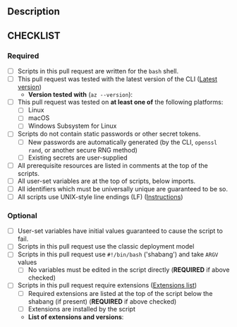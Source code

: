 ## Description

<!-- Please include a brief description of your changes. -->

## CHECKLIST

<!--
    Filling in this checklist is mandatory! If you don't, your pull request
    will be rejected without further review. Checklists must be completed
    within 7 days of PR submission.

    Checkboxes in the REQUIRED section must be green. Even if you are only updating
    an existing script, you must follow the REQUIRED steps. Checkboxes in OPTIONAL
    should only be checked if they apply to this PR/your service.

    To check a box in markdown, make sure that it is formatted as [X] (no whitespace).
    Not formatting checkboxes correctly may break automated tools and delay PR processing.
-->

### Required

- [ ] Scripts in this pull request are written for the `bash` shell.
- [ ] This pull request was tested with the latest version of the CLI ([Latest version](https://docs.microsoft.com/cli/azure/install-azure-cli))
  - __Version tested with__ (`az --version`): 
- [ ] This pull request was tested on __at least one of__ the following platforms:
  - [ ] Linux
  - [ ] macOS
  - [ ] Windows Subsystem for Linux
- [ ] Scripts do not contain static passwords or other secret tokens.
  - [ ] New passwords are automatically generated (by the CLI, `openssl rand`, or another secure RNG method)
  - [ ] Existing secrets are user-supplied
- [ ] All prerequisite resources are listed in comments at the top of the scripts.
- [ ] All user-set variables are at the top of scripts, below imports.
- [ ] All identifiers which must be universally unique are guaranteed to be so.
- [ ] All scripts use UNIX-style line endings (LF) ([Instructions](https://help.github.com/articles/dealing-with-line-endings))

### Optional

- [ ] User-set variables have initial values guaranteed to cause the script to fail.
- [ ] Scripts in this pull request use the classic deployment model
- [ ] Scripts in this pull request use `#!/bin/bash` ('shabang') and take `ARGV` values
  - [ ] No variables must be edited in the script directly (__REQUIRED__ if above checked)
- [ ] Scripts in this pull request require extensions ([Extensions list](https://docs.microsoft.com/cli/azure/azure-cli-extensions-list))
  - [ ] Required extensions are listed at the top of the script below the shabang (if present) (__REQUIRED__ if above checked)
  - [ ] Extensions are installed by the script
  - __List of extensions and versions__:

